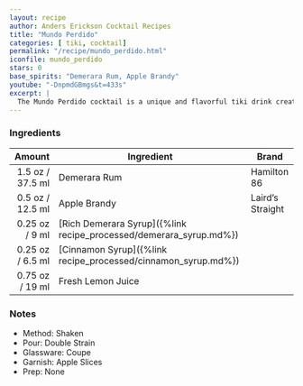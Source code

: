 ```yaml
---
layout: recipe
author: Anders Erickson Cocktail Recipes
title: "Mundo Perdido"
categories: [ tiki, cocktail]
permalink: "/recipe/mundo_perdido.html"
iconfile: mundo_perdido
stars: 0
base_spirits: "Demerara Rum, Apple Brandy"
youtube: "-DnpmdGBmgs&t=433s"
excerpt: |
  The Mundo Perdido cocktail is a unique and flavorful tiki drink created by Jeff Beachbum Berry. It features a combination of dark rum, apple brandy, lemon juice, cinnamon syrup, and demerara syrup. The name "Mundo Perdido" translates to "Lost World" in Spanish, hinting at the cocktail's exotic and mysterious nature.
---
```


### Ingredients

|  Amount | Ingredient                                               | Brand            |
| ------: | -------------------------------------------------------- | ---------------- |
|  1.5 oz / 37.5 ml | Demerara Rum                                             | Hamilton 86      |
|  0.5 oz / 12.5 ml | Apple Brandy                                             | Laird’s Straight |
| 0.25 oz / 9 ml | [Rich Demerara Syrup]({%link recipe_processed/demerara_syrup.md%}) |
| 0.25 oz / 6.5 ml | [Cinnamon Syrup]({%link recipe_processed/cinnamon_syrup.md%})      |
| 0.75 oz / 19 ml | Fresh Lemon Juice                                        |

### Notes

- Method: Shaken
- Pour: Double Strain
- Glassware: Coupe
- Garnish: Apple Slices
- Prep: None
